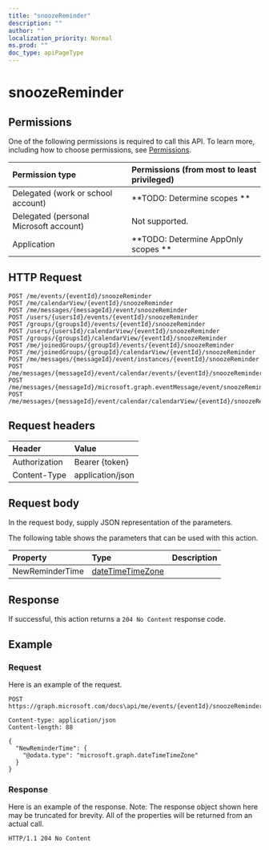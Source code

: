 ```yaml
---
title: "snoozeReminder"
description: ""
author: ""
localization_priority: Normal
ms.prod: ""
doc_type: apiPageType
---
```


# snoozeReminder



## Permissions
One of the following permissions is required to call this API. To learn more, including how to choose permissions, see [Permissions](/concepts/permissions-reference.md).

|Permission type|Permissions (from most to least privileged)|
|:---|:---|
|Delegated (work or school account)|**TODO: Determine scopes **|
|Delegated (personal Microsoft account)|Not supported.|
|Application|**TODO: Determine AppOnly scopes **|

## HTTP Request
<!-- {
  "blockType": "ignored"
}
-->
``` http
POST /me/events/{eventId}/snoozeReminder
POST /me/calendarView/{eventId}/snoozeReminder
POST /me/messages/{messageId}/event/snoozeReminder
POST /users/{usersId}/events/{eventId}/snoozeReminder
POST /groups/{groupsId}/events/{eventId}/snoozeReminder
POST /users/{usersId}/calendarView/{eventId}/snoozeReminder
POST /groups/{groupsId}/calendarView/{eventId}/snoozeReminder
POST /me/joinedGroups/{groupId}/events/{eventId}/snoozeReminder
POST /me/joinedGroups/{groupId}/calendarView/{eventId}/snoozeReminder
POST /me/messages/{messageId}/event/instances/{eventId}/snoozeReminder
POST /me/messages/{messageId}/event/calendar/events/{eventId}/snoozeReminder
POST /me/messages/{messageId}/microsoft.graph.eventMessage/event/snoozeReminder
POST /me/messages/{messageId}/event/calendar/calendarView/{eventId}/snoozeReminder
```

## Request headers
|Header|Value|
|:---|:---|
|Authorization|Bearer {token}|
|Content-Type|application/json|

## Request body
In the request body, supply JSON representation of the parameters.

The following table shows the parameters that can be used with this action.

|Property|Type|Description|
|:---|:---|:---|
|NewReminderTime|[dateTimeTimeZone](../resources/dateTimeTimeZone.md)||



## Response
If successful, this action returns a `204 No Content` response code.

## Example

### Request
Here is an example of the request.
<!-- {
  "blockType": "request",
  "name": "event_snoozereminder"
}
-->
``` http
POST https://graph.microsoft.com/docs\api/me/events/{eventId}/snoozeReminder

Content-type: application/json
Content-length: 88

{
  "NewReminderTime": {
    "@odata.type": "microsoft.graph.dateTimeTimeZone"
  }
}
```

### Response
Here is an example of the response. Note: The response object shown here may be truncated for brevity. All of the properties will be returned from an actual call.
<!-- {
  "blockType": "response",
  "truncated": true
}
-->
``` http
HTTP/1.1 204 No Content
```

